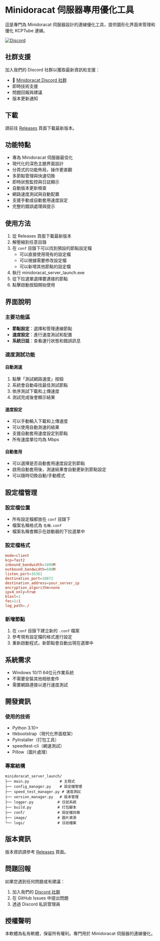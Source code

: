 # Minidoracat 伺服器專用優化工具

這是專門為 Minidoracat 伺服器設計的連線優化工具，提供圖形化界面來管理和優化 KCPTube 連線。

[![Discord](https://img.shields.io/discord/YOUR_SERVER_ID?color=7289DA&logo=discord&logoColor=white)](https://discord.gg/Gur2V67)

## 社群支援

加入我們的 Discord 社群以獲取最新資訊和支援：
- 💬 [Minidoracat Discord 社群](https://discord.gg/Gur2V67)
- 即時技術支援
- 問題回報與建議
- 版本更新通知

## 下載

請前往 [Releases](https://github.com/Minidoracat/minidoracat_server_launch/releases) 頁面下載最新版本。

## 功能特點

- 專為 Minidoracat 伺服器最佳化
- 現代化的深色主題界面設計
- 分頁式的功能佈局，操作更直觀
- 多節點管理與快速切換
- 即時狀態監控與日誌顯示
- 自動版本更新檢查
- 網路速度測試與自動配置
- 支援手動或自動套用速度設定
- 完整的錯誤處理與提示

## 使用方法

1. 從 Releases 頁面下載最新版本
2. 解壓縮到任意目錄
3. 在 `conf` 目錄下可以找到預設的節點設定檔
   - 可以直接使用現有的設定檔
   - 可以根據需要修改設定檔
   - 可以新增其他節點的設定檔
4. 執行 minidoracat_server_launch.exe
5. 從下拉選單選擇要連接的節點
6. 點擊啟動按鈕開始使用

## 界面說明

### 主要功能區
- **節點設定**：選擇和管理連線節點
- **速度設定**：進行速度測試和配置
- **系統日誌**：查看運行狀態和錯誤訊息

### 速度測試功能

#### 自動測速
1. 點擊「測試網路速度」按鈕
2. 系統會自動尋找最佳測試節點
3. 依序測試下載和上傳速度
4. 測試完成後會顯示結果

#### 速度設定
- 可以手動輸入下載和上傳速度
- 可以使用自動測速的結果
- 支援自動套用速度設定到節點
- 所有速度單位均為 Mbps

#### 自動套用
- 可以選擇是否自動套用速度設定到節點
- 啟用自動套用後，測速結果會自動更新到節點設定
- 可以隨時切換自動/手動模式

## 設定檔管理

### 設定檔位置
- 所有設定檔都放在 `conf` 目錄下
- 檔案名稱格式為 `名稱.conf`
- 檔案名稱會顯示在啟動器的下拉選單中

### 設定檔格式
```conf
mode=client
kcp=fast2
inbound_bandwidth=1000M
outbound_bandwidth=600M
listen_port=16361
destination_port=10871
destination_address=your_server_ip
encryption_algorithm=none
ipv4_only=true
blast=1
fec=1:1
log_path=./
```

### 新增節點
1. 在 `conf` 目錄下建立新的 `.conf` 檔案
2. 參考現有設定檔的格式進行設定
3. 重新啟動程式，新節點會自動出現在選單中

## 系統需求

- Windows 10/11 64位元作業系統
- 不需要安裝其他相依套件
- 需要網路連接以進行速度測試

## 開發資訊

### 使用的技術
- Python 3.10+
- ttkbootstrap（現代化界面框架）
- PyInstaller（打包工具）
- speedtest-cli（網速測試）
- Pillow（圖片處理）

### 專案結構
```
minidoracat_server_launch/
├── main.py              # 主程式
├── config_manager.py    # 設定檔管理
├── speed_test_manager.py # 速度測試
├── version_manager.py   # 版本管理
├── logger.py           # 日誌系統
├── build.py            # 打包腳本
├── conf/               # 設定檔目錄
├── image/              # 圖片資源
└── logs/               # 日誌檔案
```

## 版本資訊

版本資訊請參考 [Releases](https://github.com/Minidoracat/minidoracat_server_launch/releases) 頁面。

## 問題回報

如果您遇到任何問題或有建議：
1. 加入我們的 [Discord 社群](https://discord.gg/Gur2V67)
2. 在 GitHub Issues 中提出問題
3. 透過 Discord 私訊管理員

## 授權聲明

本軟體為私有軟體，保留所有權利。專門用於 Minidoracat 伺服器的連線優化。
